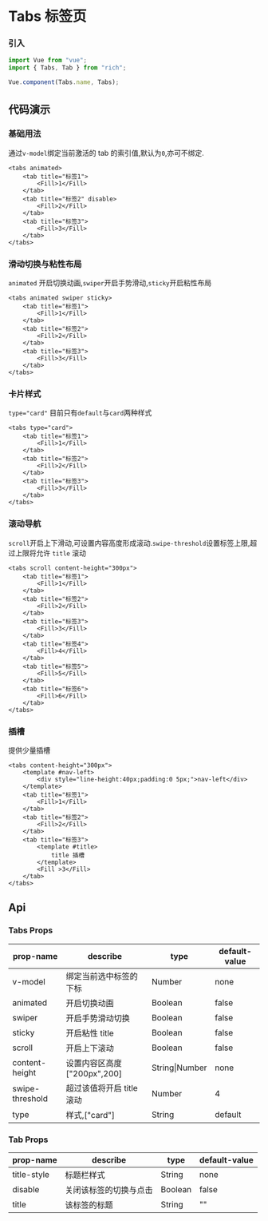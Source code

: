 # Tabs 标签页

### 引入

```js
import Vue from "vue";
import { Tabs, Tab } from "rich";

Vue.component(Tabs.name, Tabs);
```

## 代码演示

### 基础用法

通过`v-model`绑定当前激活的 tab 的索引值,默认为`0`,亦可不绑定.

```vue
<tabs animated>
	<tab title="标签1">
		<Fill>1</Fill>
	</tab>
	<tab title="标签2" disable>
		<Fill>2</Fill>
	</tab>
	<tab title="标签3">
		<Fill>3</Fill>
	</tab>
</tabs>
```

### 滑动切换与粘性布局

`animated` 开启切换动画,`swiper`开启手势滑动,`sticky`开启粘性布局

```vue
<tabs animated swiper sticky>
	<tab title="标签1">
		<Fill>1</Fill>
	</tab>
	<tab title="标签2">
		<Fill>2</Fill>
	</tab>
	<tab title="标签3">
		<Fill>3</Fill>
	</tab>
</tabs>
```

### 卡片样式

`type="card"` 目前只有`default`与`card`两种样式

```vue
<tabs type="card">
	<tab title="标签1">
		<Fill>1</Fill>
	</tab>
	<tab title="标签2">
		<Fill>2</Fill>
	</tab>
	<tab title="标签3">
		<Fill>3</Fill>
	</tab>
</tabs>
```

### 滚动导航

`scroll`开启上下滑动,可设置内容高度形成滚动.`swipe-threshold`设置标签上限,超过上限将允许 `title` 滚动

```vue
<tabs scroll content-height="300px">
	<tab title="标签1">
		<Fill>1</Fill>
	</tab>
	<tab title="标签2">
		<Fill>2</Fill>
	</tab>
	<tab title="标签3">
		<Fill>3</Fill>
	</tab>
	<tab title="标签4">
		<Fill>4</Fill>
	</tab>
	<tab title="标签5">
		<Fill>5</Fill>
	</tab>
	<tab title="标签6">
		<Fill>6</Fill>
	</tab>
</tabs>
```

### 插槽

提供少量插槽

```vue
<tabs content-height="300px">
	<template #nav-left>
		<div style="line-height:40px;padding:0 5px;">nav-left</div>
	</template>
	<tab title="标签1">
		<Fill>1</Fill>
	</tab>
	<tab title="标签2">
		<Fill>2</Fill>
	</tab>
	<tab title="标签3">
        <template #title>
			title 插槽
        </template>
		<Fill >3</Fill>
	</tab>
</tabs>
```

## Api

### Tabs Props

| prop-name       | describe                     | type           | default-value |
| --------------- | ---------------------------- | -------------- | ------------- |
| v-model         | 绑定当前选中标签的下标       | Number         | none          |
| animated        | 开启切换动画                 | Boolean        | false         |
| swiper          | 开启手势滑动切换             | Boolean        | false         |
| sticky          | 开启粘性 title               | Boolean        | false         |
| scroll          | 开启上下滚动                 | Boolean        | false         |
| content-height  | 设置内容区高度 ["200px",200] | String\|Number | none          |
| swipe-threshold | 超过该值将开启 title 滚动    | Number         | 4             |
| type            | 样式,["card"]                | String         | default       |

### Tab Props

| prop-name   | describe               | type    | default-value |
| ----------- | ---------------------- | ------- | ------------- |
| title-style | 标题栏样式             | String  | none          |
| disable     | 关闭该标签的切换与点击 | Boolean | false         |
| title       | 该标签的标题           | String  | ""            |

